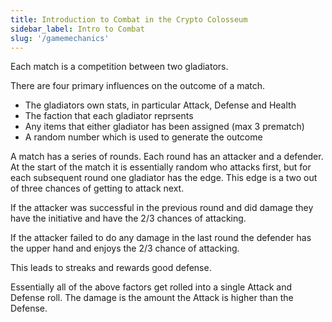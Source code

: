 ```yaml
---
title: Introduction to Combat in the Crypto Colosseum
sidebar_label: Intro to Combat
slug: '/gamemechanics'
---
```


Each match is a competition between two gladiators.

There are four primary influences on the outcome of a match.
* The gladiators own stats, in particular Attack, Defense and Health
* The faction that each gladiator reprsents
* Any items that either gladiator has been assigned (max 3 prematch)
* A random number which is used to generate the outcome

A match has a series of rounds.  Each round has an attacker and a defender.
At the start of the match it is essentially random who attacks first, but for each subsequent round one gladiator has the edge.  This edge is a two out of three chances of getting to attack next.

If the attacker was successful in the previous round and did damage they have the initiative and have the 2/3 chances of attacking.

If the attacker failed to do any damage in the last round the defender has the upper hand and enjoys the 2/3 chance of attacking.

This leads to streaks and rewards good defense.

Essentially all of the above factors get rolled into a single Attack and Defense roll.  The damage is the amount the Attack is higher than the Defense.